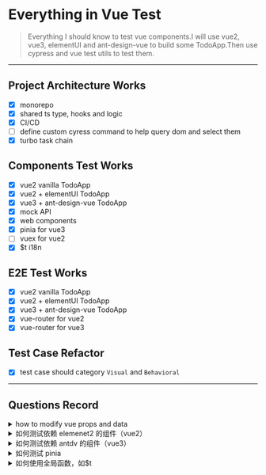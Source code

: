 # Everything in Vue Test

> Everything I should know to test vue components.I will use vue2, vue3, elementUI and ant-design-vue to build some TodoApp.Then use cypress and vue test utils to test them.

---

## Project Architecture Works

- [x] monorepo
- [x] shared ts type, hooks and logic
- [x] CI/CD
- [ ] define custom cyress command to help query dom and select them
- [x] turbo task chain

## Components Test Works

- [x] vue2 vanilla TodoApp
- [x] vue2 + elementUI TodoApp
- [x] vue3 + ant-design-vue TodoApp
- [x] mock API
- [x] web components
- [x] pinia for vue3
- [ ] vuex for vue2
- [x] $t i18n

## E2E Test Works

- [x] vue2 vanilla TodoApp
- [x] vue2 + elementUI TodoApp
- [x] vue3 + ant-design-vue TodoApp
- [x] vue-router for vue2
- [x] vue-router for vue3

## Test Case Refactor

- [x] test case should category `Visual` and `Behavioral`

---

## Questions Record

<details>
  <summary> how to modify vue props and data </summary>

```ts
cy.mount(TodoItem, {
  propsData: {
    label: "下班",
    isDone: false,
  },
}).then(({ wrapper }) => {
  return cy.wrap(wrapper).as("vue");
});

cy.get("@vue").then((current: any) => {
  current.setProps({
    isDone: true,
  });
});
```

</details>

<details>
  <summary> 如何测试依赖 elemenet2 的组件（vue2） </summary>

```ts
// cypress/support/component.ts
import ElementUI from "element-ui";
import "element-ui/lib/theme-chalk/index.css";

Cypress.Commands.add("mount", (component, args = {}) => {
  Vue.use(ElementUI);

  return mount(component as any, args);
});
```

</details>

<details>
  <summary> 如何测试依赖 antdv 的组件（vue3） </summary>

分两种情况

1. 配置了 unplugin-vue-components 的话，cypress 无需特别配置
2. 否则，需要如下配置

```ts
// cypress/support/component.ts
import Antdv from "ant-design-vue";
import "ant-design-vue/dist/antd.css";

Cypress.Commands.add("mount", (component, args = {}) => {
  args.global = args.global || {};
  args.global.plugins = args.global.plugins || [];
  args.global.plugins.push(Antdv);
  return mount(component as any, args);
});
```

</details>

<details>
  <summary> 如何测试 pinia </summary>

```ts
// cypress/support/component.ts
import { createPinia, setActivePinia } from "pinia";
setActivePinia(createPinia());
```

</details>

<details>
  <summary> 如何使用全局函数，如$t </summary>

```ts
// cypress/support/component.ts
Cypress.Commands.add("mount", (component: any, args: any = {}) => {
  args.global.mocks = args.global.mocks || {};
  args.global.mocks.$xss = xss;
});
```

</details>
